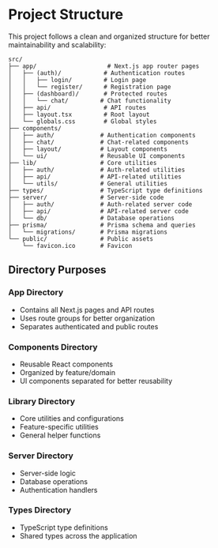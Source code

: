 # Project Structure

This project follows a clean and organized structure for better maintainability and scalability:

```
src/
├── app/                    # Next.js app router pages
│   ├── (auth)/            # Authentication routes
│   │   ├── login/         # Login page
│   │   └── register/      # Registration page
│   ├── (dashboard)/       # Protected routes
│   │   └── chat/         # Chat functionality
│   ├── api/               # API routes
│   ├── layout.tsx         # Root layout
│   └── globals.css        # Global styles
├── components/
│   ├── auth/             # Authentication components
│   ├── chat/             # Chat-related components
│   ├── layout/           # Layout components
│   └── ui/               # Reusable UI components
├── lib/                  # Core utilities
│   ├── auth/             # Auth-related utilities
│   ├── api/              # API-related utilities
│   └── utils/            # General utilities
├── types/                # TypeScript type definitions
├── server/               # Server-side code
│   ├── auth/             # Auth-related server code
│   ├── api/              # API-related server code
│   └── db/               # Database operations
├── prisma/               # Prisma schema and queries
│   └── migrations/       # Prisma migrations
└── public/               # Public assets
    └── favicon.ico       # Favicon

```

## Directory Purposes

### App Directory
- Contains all Next.js pages and API routes
- Uses route groups for better organization
- Separates authenticated and public routes

### Components Directory
- Reusable React components
- Organized by feature/domain
- UI components separated for better reusability

### Library Directory
- Core utilities and configurations
- Feature-specific utilities
- General helper functions

### Server Directory
- Server-side logic
- Database operations
- Authentication handlers

### Types Directory
- TypeScript type definitions
- Shared types across the application 